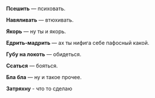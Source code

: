 **Псешить** — психовать.

**Навяливать** — втюхивать.

**Якорь** — ну ты и якорь.

**Едрить-мадрить** — ах ты нифига себе пафосный какой.

**Губу на локоть** — обидеться.

**Ссаться** — бояться.

**Бла бла** — ну и такое прочее.

**Затряхну** - что то сделаю
